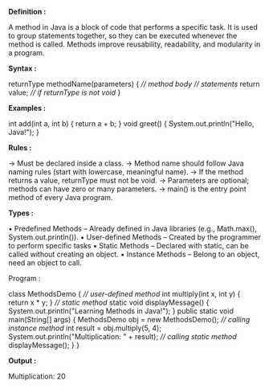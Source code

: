 
**Definition :**

A method in Java is a block of code that performs a specific task. 
It is used to group statements together, so they can be executed 
whenever the method is called. Methods improve reusability, readability,
and modularity in a program.

**Syntax :**

returnType methodName(parameters) 
{
    *// method body
    // statements*
    return value; *// if returnType is not void*
}

**Examples :**

int add(int a, int b) 
{ 
    return a + b; 
}
void greet() 
{ 
    System.out.println("Hello, Java!");
}

**Rules :**

→ Must be declared inside a class.
→ Method name should follow Java naming rules (start with lowercase, meaningful name).
→ If the method returns a value, returnType must not be void.
→ Parameters are optional; methods can have zero or many parameters.
→ main() is the entry point method of every Java program.

**Types :**

▪ Predefined Methods – Already defined in Java libraries (e.g., Math.max(), System.out.println()).
▪ User-defined Methods – Created by the programmer to perform specific tasks
▪ Static Methods – Declared with static, can be called without creating an object.
▪ Instance Methods – Belong to an object, need an object to call.

Program :

class MethodsDemo
{
    *// user-defined method*
    int multiply(int x, int y)
    {
        return x * y;
    }
    *// static method*
    static void displayMessage() 
    {
        System.out.println("Learning Methods in Java!");
    }
    public static void main(String[] args) 
    {
        MethodsDemo obj = new MethodsDemo();
       *// calling instance method*
        int result = obj.multiply(5, 4);
        System.out.println("Multiplication: " + result);
       *// calling static method*
        displayMessage();
    }
}

**Output :**

Multiplication: 20
